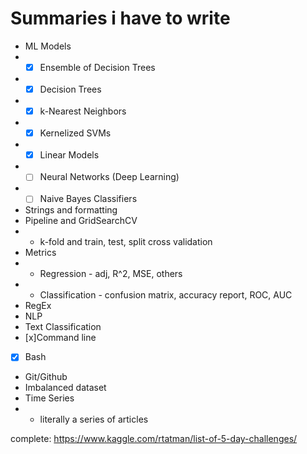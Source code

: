 # Summaries i have to write
- ML Models
- - [x] Ensemble of Decision Trees
- - [x] Decision Trees
- - [x] k-Nearest Neighbors
- - [x] Kernelized SVMs
- - [x] Linear Models
- - [ ] Neural Networks (Deep Learning)
- - [ ] Naive Bayes Classifiers
- Strings and formatting
- Pipeline and GridSearchCV
- - k-fold and train, test, split cross validation
- Metrics
- - Regression - adj, R^2, MSE, others
- - Classification - confusion matrix, accuracy report, ROC, AUC
- RegEx
- NLP
- Text Classification
- [x]Command line
- [x] Bash
- Git/Github
- Imbalanced dataset
- Time Series
- - literally a series of articles

complete:
https://www.kaggle.com/rtatman/list-of-5-day-challenges/
